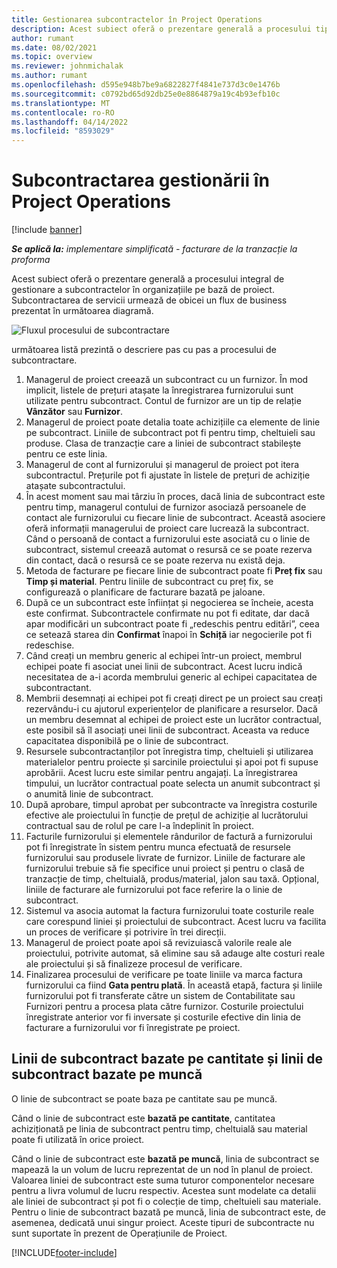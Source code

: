 ```yaml
---
title: Gestionarea subcontractelor în Project Operations
description: Acest subiect oferă o prezentare generală a procesului tipic integral de gestionare a subcontractelor în organizațiile pe bază de proiect.
author: rumant
ms.date: 08/02/2021
ms.topic: overview
ms.reviewer: johnmichalak
ms.author: rumant
ms.openlocfilehash: d595e948b7be9a6822827f4841e737d3c0e1476b
ms.sourcegitcommit: c0792bd65d92db25e0e8864879a19c4b93efb10c
ms.translationtype: MT
ms.contentlocale: ro-RO
ms.lasthandoff: 04/14/2022
ms.locfileid: "8593029"
---
```

# <a name="subcontract-management-in-project-operations"></a>Subcontractarea gestionării în Project Operations

[!include [banner](../../includes/dataverse-preview.md)]

_**Se aplică la:** implementare simplificată - facturare de la tranzacție la proforma_

Acest subiect oferă o prezentare generală a procesului integral de gestionare a subcontractelor în organizațiile pe bază de proiect. Subcontractarea de servicii urmează de obicei un flux de business prezentat în următoarea diagramă.

![Fluxul procesului de subcontractare](../media/SubcontractingProcessFlow.png)

următoarea listă prezintă o descriere pas cu pas a procesului de subcontractare.

1. Managerul de proiect creează un subcontract cu un furnizor. În mod implicit, listele de prețuri atașate la înregistrarea furnizorului sunt utilizate pentru subcontract. Contul de furnizor are un tip de relație **Vânzător** sau **Furnizor**.
2. Managerul de proiect poate detalia toate achizițiile ca elemente de linie pe subcontract. Liniile de subcontract pot fi pentru timp, cheltuieli sau produse. Clasa de tranzacție care a liniei de subcontract stabilește pentru ce este linia.
3. Managerul de cont al furnizorului și managerul de proiect pot itera subcontractul. Prețurile pot fi ajustate în listele de prețuri de achiziție atașate subcontractului.
4. În acest moment sau mai târziu în proces, dacă linia de subcontract este pentru timp, managerul contului de furnizor asociază persoanele de contact ale furnizorului cu fiecare linie de subcontract. Această asociere oferă informații managerului de proiect care lucrează la subcontract. Când o persoană de contact a furnizorului este asociată cu o linie de subcontract, sistemul creează automat o resursă ce se poate rezerva din contact, dacă o resursă ce se poate rezerva nu există deja.
5. Metoda de facturare pe fiecare linie de subcontract poate fi **Preț fix** sau **Timp și material**. Pentru liniile de subcontract cu preț fix, se configurează o planificare de facturare bazată pe jaloane.
6.  După ce un subcontract este înființat și negocierea se încheie, acesta este confirmat. Subcontractele confirmate nu pot fi editate, dar dacă apar modificări un subcontract poate fi „redeschis pentru editări”, ceea ce setează starea din **Confirmat** înapoi în **Schiță** iar negocierile pot fi redeschise. 
7.  Când creați un membru generic al echipei într-un proiect, membrul echipei poate fi asociat unei linii de subcontract. Acest lucru indică necesitatea de a-i acorda membrului generic al echipei capacitatea de subcontractant.
8.  Membrii desemnați ai echipei pot fi creați direct pe un proiect sau creați rezervându-i cu ajutorul experiențelor de planificare a resurselor. Dacă un membru desemnat al echipei de proiect este un lucrător contractual, este posibil să îl asociați unei linii de subcontract. Aceasta va reduce capacitatea disponibilă pe o linie de subcontract.
9.  Resursele subcontractanților pot înregistra timp, cheltuieli și utilizarea materialelor pentru proiecte și sarcinile proiectului și apoi pot fi supuse aprobării. Acest lucru este similar pentru angajați. La înregistrarea timpului, un lucrător contractual poate selecta un anumit subcontract și o anumită linie de subcontract.
10. După aprobare, timpul aprobat per subcontracte va înregistra costurile efective ale proiectului în funcție de prețul de achiziție al lucrătorului contractual sau de rolul pe care l-a îndeplinit în proiect.
11. Facturile furnizorului și elementele rândurilor de factură a furnizorului pot fi înregistrate în sistem pentru munca efectuată de resursele furnizorului sau produsele livrate de furnizor. Liniile de facturare ale furnizorului trebuie să fie specifice unui proiect și pentru o clasă de tranzacție de timp, cheltuială, produs/material, jalon sau taxă. Opțional, liniile de facturare ale furnizorului pot face referire la o linie de subcontract.
12. Sistemul va asocia automat la factura furnizorului toate costurile reale care corespund liniei și proiectului de subcontract. Acest lucru va facilita un proces de verificare și potrivire în trei direcții.
13. Managerul de proiect poate apoi să revizuiască valorile reale ale proiectului, potrivite automat, să elimine sau să adauge alte costuri reale ale proiectului și să finalizeze procesul de verificare.
14. Finalizarea procesului de verificare pe toate liniile va marca factura furnizorului ca fiind **Gata pentru plată**. În această etapă, factura și liniile furnizorului pot fi transferate către un sistem de Contabilitate sau Furnizori pentru a procesa plata către furnizor. Costurile proiectului înregistrate anterior vor fi inversate și costurile efective din linia de facturare a furnizorului vor fi înregistrate pe proiect.

## <a name="quantity-based-subcontract-lines-and-work-based-subcontract-lines"></a>Linii de subcontract bazate pe cantitate și linii de subcontract bazate pe muncă

O linie de subcontract se poate baza pe cantitate sau pe muncă. 

Când o linie de subcontract este **bazată pe cantitate**, cantitatea achiziționată pe linia de subcontract pentru timp, cheltuială sau material poate fi utilizată în orice proiect.

Când o linie de subcontract este **bazată pe muncă**, linia de subcontract se mapează la un volum de lucru reprezentat de un nod în planul de proiect. Valoarea liniei de subcontract este suma tuturor componentelor necesare pentru a livra volumul de lucru respectiv. Acestea sunt modelate ca detalii ale liniei de subcontract și pot fi o colecție de timp, cheltuieli sau materiale. Pentru o linie de subcontract bazată pe muncă, linia de subcontract este, de asemenea, dedicată unui singur proiect. Aceste tipuri de subcontracte nu sunt suportate în prezent de Operațiunile de Proiect.

[!INCLUDE[footer-include](../../includes/footer-banner.md)]

